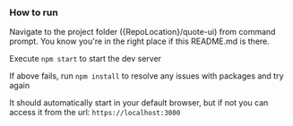 ### How to run

Navigate to the project folder ({RepoLocation}/quote-ui) from command prompt.  You know you're in the right place if this README.md is there.

Execute `npm start` to start the dev server

If above fails, run `npm install` to resolve any issues with packages and try again

It should automatically start in your default browser, but if not you can access it from the url: `https://localhost:3000`
